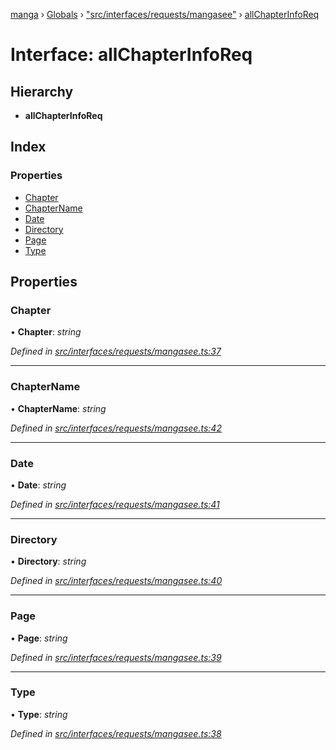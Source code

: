 [manga](../README.md) › [Globals](../globals.md) › ["src/interfaces/requests/mangasee"](../modules/_src_interfaces_requests_mangasee_.md) › [allChapterInfoReq](_src_interfaces_requests_mangasee_.allchapterinforeq.md)

# Interface: allChapterInfoReq

## Hierarchy

* **allChapterInfoReq**

## Index

### Properties

* [Chapter](_src_interfaces_requests_mangasee_.allchapterinforeq.md#chapter)
* [ChapterName](_src_interfaces_requests_mangasee_.allchapterinforeq.md#chaptername)
* [Date](_src_interfaces_requests_mangasee_.allchapterinforeq.md#date)
* [Directory](_src_interfaces_requests_mangasee_.allchapterinforeq.md#directory)
* [Page](_src_interfaces_requests_mangasee_.allchapterinforeq.md#page)
* [Type](_src_interfaces_requests_mangasee_.allchapterinforeq.md#type)

## Properties

###  Chapter

• **Chapter**: *string*

*Defined in [src/interfaces/requests/mangasee.ts:37](https://github.com/tushar1210/manga-node/blob/fed3e48/src/interfaces/requests/mangasee.ts#L37)*

___

###  ChapterName

• **ChapterName**: *string*

*Defined in [src/interfaces/requests/mangasee.ts:42](https://github.com/tushar1210/manga-node/blob/fed3e48/src/interfaces/requests/mangasee.ts#L42)*

___

###  Date

• **Date**: *string*

*Defined in [src/interfaces/requests/mangasee.ts:41](https://github.com/tushar1210/manga-node/blob/fed3e48/src/interfaces/requests/mangasee.ts#L41)*

___

###  Directory

• **Directory**: *string*

*Defined in [src/interfaces/requests/mangasee.ts:40](https://github.com/tushar1210/manga-node/blob/fed3e48/src/interfaces/requests/mangasee.ts#L40)*

___

###  Page

• **Page**: *string*

*Defined in [src/interfaces/requests/mangasee.ts:39](https://github.com/tushar1210/manga-node/blob/fed3e48/src/interfaces/requests/mangasee.ts#L39)*

___

###  Type

• **Type**: *string*

*Defined in [src/interfaces/requests/mangasee.ts:38](https://github.com/tushar1210/manga-node/blob/fed3e48/src/interfaces/requests/mangasee.ts#L38)*
